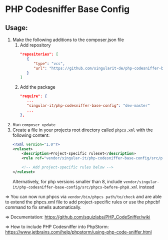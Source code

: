 # PHP Codesniffer Base Config

## Usage:

1. Make the following additions to the composer.json file
   1. Add repository
        ```json
        "repositories": [
           {
              "type": "vcs",
              "url": "https://github.com/singularit-de/php-codesniffer-base-config.git"
           }
       ]
      ```
   2. Add the package
      ```json
      "require": {
         ...
         "singular-it/php-codesniffer-base-config": "dev-master"
         ...
      },
      ```
2. Run ``composer update``
3. Create a file in your projects root directory called ``phpcs.xml`` with the following content:
    ```xml
   <?xml version="1.0"?>
    <ruleset>
        <description>Project-specific ruleset</description>
        <rule ref="vendor/singular-it/php-codesniffer-base-config/src/phpcs.xml"/>
    
        <!-- Add project-specific rules below -->
    </ruleset>
   ```
   Alternatively, for php versions smaller than 8, include ``vendor/singular-it/php-codesniffer-base-config/src/phpcs-before-php8.xml`` instead

=> You can now run phpcs via ``vendor/bin/phpcs path/to/check`` and are able to extend the phpcs.xml file to add project-specific rules or use the phpcbf command to fix smells automatically.

=> Documentation: https://github.com/squizlabs/PHP_CodeSniffer/wiki

=> How to include PHP Codesniffer into PhpStorm: https://www.jetbrains.com/help/phpstorm/using-php-code-sniffer.html